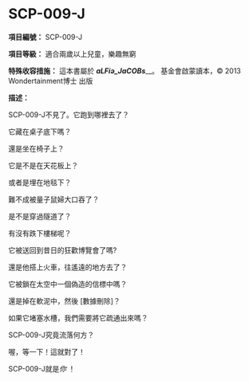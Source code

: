 # SCP-009-J
                        


**項目編號：** SCP-009-J

**項目等級：** 適合兩歲以上兒童，樂趣無窮

**特殊收容措施：** 
這本書屬於 ___aLFiə_JaCOBs_____。
基金會啟蒙讀本，© 2013 Wondertainment博士 出版

**描述：** 


SCP-009-J不見了。它跑到哪裡去了？


它藏在桌子底下嗎？


還是坐在椅子上？


它是不是在天花板上？


或者是埋在地毯下？


難不成被量子鼠婦大口吞了？


是不是穿過隧道了？


有沒有跌下樓梯呢？


它被送回到昔日的狂歡博覽會了嗎?


還是他搭上火車，往遙遠的地方去了？


它被鎖在太空中一個偽造的信標中嗎？


還是掉在軟泥中，然後 [數據刪除]？


如果它堵塞水槽，我們需要將它疏通出來嗎？


SCP-009-J究竟流落何方？


喔，等一下！這就對了！


SCP-009-J就是*你* ！




                    